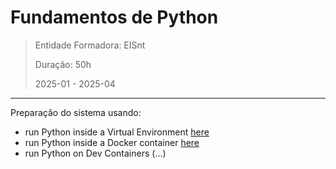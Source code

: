 # Fundamentos de Python

> Entidade Formadora: EISnt
> 
> Duração: 50h
> 
> 2025-01 - 2025-04


* * * 

Preparação do sistema usando:
* run Python inside a Virtual Environment [here](system_prep/python_venv.md)
* run Python inside a Docker container [here](system_prep/python_docker.md)
* run Python on Dev Containers (...)
